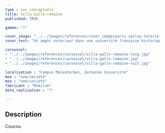 ```yaml
---
type : Les conceptuels
title: Villa Gallo-romaine
published: TRUE

gamme: "?" 

cover_image: "../../images/references/cover_image/paris-saclay-tolerie-foreiziennev2.jpg"
cover_text: "Un amphi extérieur dans une université française historique"

caroussel: 
- "../../images/references/caroussel/villa-gallo-romaine-long.jpg"
- "../../images/references/caroussel/villa-gallo-romaine.jpg"
- "../../images/references/caroussel/villa-gallo-romaine-nuit.jpg"

localisation : "Campus Malesherbes, Sorbonne Université"
moe : "nom/société"
moa : "nom/société"
fabricant : "Mobilum"
date_realisation : "?"

---
```


## Description

Coucou
